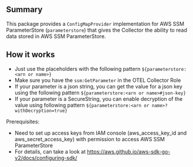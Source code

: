 ## Summary
This package provides a `ConfigMapProvider` implementation for AWS SSM ParameterStore (`parameterstore`) that gives 
the Collector the ability to read data stored in AWS SSM ParameterStore.
## How it works
- Just use the placeholders with the following pattern `${parameterstore:<arn or name>}`
- Make sure you have the `ssm:GetParameter` in the OTEL Collector Role
- If your parameter is a json string, you can get the value for a json key using the following pattern `${parameterstore:<arn or name>#json-key}`
- If your parameter is a SecureString, you can enable decryption of the value using following pattern `${parameterstore:<arn or name>?withDecryption=true}`

Prerequisites:
- Need to set up access keys from IAM console (aws_access_key_id and aws_secret_access_key) with permission to access AWS SSM ParameterStore
- For details, can take a look at https://aws.github.io/aws-sdk-go-v2/docs/configuring-sdk/
